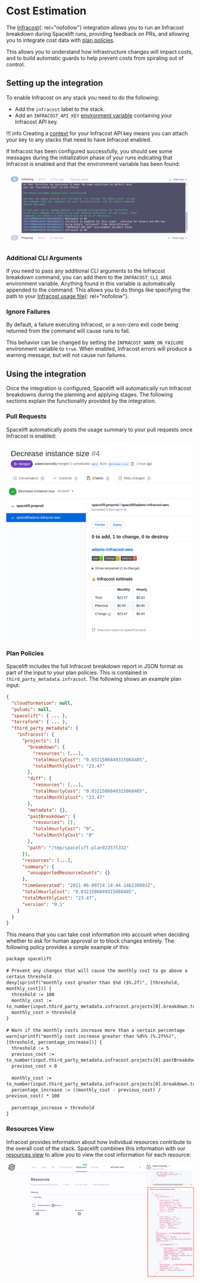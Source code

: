 # Cost Estimation

The [Infracost](https://www.infracost.io/){: rel="nofollow"} integration allows you to run an Infracost breakdown during Spacelift runs, providing feedback on PRs, and allowing you to integrate cost data with [plan policies](../../concepts/policy/terraform-plan-policy.md).

This allows you to understand how infrastructure changes will impact costs, and to build automatic guards to help prevent costs from spiraling out of control.

## Setting up the integration

To enable Infracost on any stack you need to do the following:

- Add the `infracost` label to the stack.
- Add an `INFRACOST_API_KEY` [environment variable](../../concepts/configuration/environment.md) containing your Infracost API key.

!!! info
    Creating a [context](../../concepts/configuration/context.md) for your Infracost API key means you can attach your key to any stacks that need to have Infracost enabled.

If Infracost has been configured successfully, you should see some messages during the initialization phase of your runs indicating that Infracost is enabled and that the environment variable has been found:

![](../../assets/screenshots/1-initialized.png)

### Additional CLI Arguments

If you need to pass any additional CLI arguments to the Infracost breakdown command, you can add them to the `INFRACOST_CLI_ARGS` environment variable. Anything found in this variable is automatically appended to the command. This allows you to do things like specifying the path to your [Infracost usage file](https://www.infracost.io/docs/usage_based_resources#infracost-usage-file){: rel="nofollow"}.

### Ignore Failures

By default, a failure executing Infracost, or a non-zero exit code being returned from the command will cause runs to fail.

This behavior can be changed by setting the `INFRACOST_WARN_ON_FAILURE` environment variable to `true`. When enabled, Infracost errors will produce a warning message, but will not cause run failures.

## Using the integration

Once the integration is configured, Spacelift will automatically run Infracost breakdowns during the planning and applying stages. The following sections explain the functionality provided by the integration.

### Pull Requests

Spacelift automatically posts the usage summary to your pull requests once Infracost is enabled:

![](../../assets/screenshots/2-infracost-pr.png)

### Plan Policies

Spacelift includes the full Infracost breakdown report in JSON format as part of the input to your plan policies. This is contained in `third_party_metadata.infracost`. The following shows an example plan input:

```json
{
  "cloudformation": null,
  "pulumi": null,
  "spacelift": { ... },
  "terraform": { ... },
  "third_party_metadata": {
    "infracost": {
      "projects": [{
        "breakdown": {
          "resources": [...],
          "totalHourlyCost": "0.0321506849315068485",
          "totalMonthlyCost": "23.47"
        },
        "diff": {
          "resources": [...],
          "totalHourlyCost": "0.0321506849315068485",
          "totalMonthlyCost": "23.47"
        },
        "metadata": {},
        "pastBreakdown": {
          "resources": [],
          "totalHourlyCost": "0",
          "totalMonthlyCost": "0"
        },
        "path": "/tmp/spacelift-plan923575332"
      }],
      "resources": [...],
      "summary": {
        "unsupportedResourceCounts": {}
      },
      "timeGenerated": "2021-06-09T14:14:44.146230883Z",
      "totalHourlyCost": "0.0321506849315068485",
      "totalMonthlyCost": "23.47",
      "version": "0.1"
    }
  }
}
```

This means that you can take cost information into account when deciding whether to ask for human approval or to block changes entirely. The following policy provides a simple example of this:

```opa
package spacelift

# Prevent any changes that will cause the monthly cost to go above a certain threshold
deny[sprintf("monthly cost greater than $%d ($%.2f)", [threshold, monthly_cost])] {
  threshold := 100
  monthly_cost := to_number(input.third_party_metadata.infracost.projects[0].breakdown.totalMonthlyCost)
  monthly_cost > threshold
}

# Warn if the monthly costs increase more than a certain percentage
warn[sprintf("monthly cost increase greater than %d%% (%.2f%%)", [threshold, percentage_increase])] {
  threshold := 5
  previous_cost := to_number(input.third_party_metadata.infracost.projects[0].pastBreakdown.totalMonthlyCost)
  previous_cost > 0

  monthly_cost := to_number(input.third_party_metadata.infracost.projects[0].breakdown.totalMonthlyCost)
  percentage_increase := ((monthly_cost - previous_cost) / previous_cost) * 100

  percentage_increase > threshold
}
```

### Resources View

Infracost provides information about how individual resources contribute to the overall cost of the stack. Spacelift combines this information with our [resources view](../../concepts/resources/README.md) to allow you to view the cost information for each resource:

![](../../assets/screenshots/3-resources-view.png)
